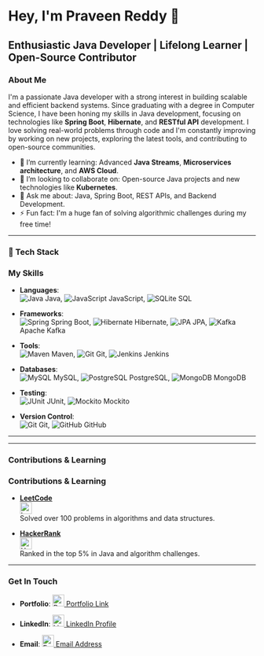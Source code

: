 # Hey, I'm **Praveen Reddy** 👋

## **Enthusiastic Java Developer** | **Lifelong Learner** | **Open-Source Contributor**

### About Me
I'm a passionate Java developer with a strong interest in building scalable and 
efficient backend systems. Since graduating with a degree in Computer Science, 
I have been honing my skills in Java development, focusing on technologies like 
**Spring Boot**, **Hibernate**, and **RESTful API** development. I love solving real-world problems through code and I'm
constantly improving by working on new projects, exploring the latest tools, and 
contributing to open-source communities.

- 🌱 I’m currently learning: Advanced **Java Streams**, **Microservices architecture**, and **AWS Cloud**.
- 👯 I’m looking to collaborate on: Open-source Java projects and new technologies like **Kubernetes**.
- 💬 Ask me about: Java, Spring Boot, REST APIs, and Backend Development.
- ⚡ Fun fact: I'm a huge fan of solving algorithmic challenges during my free time!

---

### 🧰 Tech Stack
### My Skills
- **Languages**:  
  ![Java](https://img.icons8.com/color/48/000000/java-coffee-cup-logo.png) Java, 
  ![JavaScript](https://img.icons8.com/color/48/000000/javascript.png) JavaScript, 
  ![SQLite](https://img.icons8.com/color/48/000000/sql.png) SQL
  
- **Frameworks**:  
  ![Spring](https://img.icons8.com/color/48/000000/spring-logo.png) Spring Boot, 
  ![Hibernate](https://img.icons8.com/color/48/000000/hibernate.png) Hibernate, 
  ![JPA](https://img.icons8.com/color/48/000000/jpa.png) JPA, 
  ![Kafka](https://img.icons8.com/color/48/000000/apache-kafka.png) Apache Kafka
  
- **Tools**:  
  ![Maven](https://img.icons8.com/color/48/000000/apache-maven.png) Maven, 
  ![Git](https://img.icons8.com/color/48/000000/git.png) Git, 
  ![Jenkins](https://img.icons8.com/color/48/000000/jenkins.png) Jenkins
  
- **Databases**:  
  ![MySQL](https://img.icons8.com/color/48/000000/mysql-logo.png) MySQL, 
  ![PostgreSQL](https://img.icons8.com/color/48/000000/postgreesql.png) PostgreSQL, 
  ![MongoDB](https://img.icons8.com/color/48/000000/mongodb.png) MongoDB
  
- **Testing**:  
  ![JUnit](https://img.icons8.com/color/48/000000/junit.png) JUnit, 
  ![Mockito](https://img.icons8.com/color/48/000000/mockito.png) Mockito
  
- **Version Control**:  
  ![Git](https://img.icons8.com/color/48/000000/git.png) Git, 
  ![GitHub](https://img.icons8.com/color/48/000000/github.png) GitHub



---


---

### Contributions & Learning
### Contributions & Learning
- **[LeetCode](your_leetcode_profile_link)**  
  <img src="https://upload.wikimedia.org/wikipedia/commons/1/19/LeetCode_logo_black.png" alt="LeetCode" width="24" height="24">  
  Solved over 100 problems in algorithms and data structures.

- **[HackerRank](https://www.hackerrank.com/profile/guddampraveen)**  
  <img src="https://upload.wikimedia.org/wikipedia/commons/7/7f/HackerRank_logo.png" alt="HackerRank" width="24" height="24">  
  Ranked in the top 5% in Java and algorithm challenges.


---

### Get In Touch
- **Portfolio**: 
  <a href="https://leetcode.com/u/praveenreddy18/" target="_blank">
    <img src="https://img.icons8.com/color/24/000000/link.png" alt="Portfolio" width="24" height="24">
  </a> [Portfolio Link](https://leetcode.com/u/praveenreddy18/)

- **LinkedIn**: 
  <a href="https://www.linkedin.com/in/praveenreddy4/" target="_blank">
    <img src="https://img.icons8.com/color/24/000000/linkedin.png" alt="LinkedIn" width="24" height="24">
  </a> [LinkedIn Profile](https://www.linkedin.com/in/praveenreddy4/)

- **Email**: 
  <a href="mailto:guddampraveen@gmail.com">
    <img src="https://img.icons8.com/color/24/000000/gmail-new.png" alt="Email" width="24" height="24">
  </a> [Email Address](mailto:guddampraveen@gmail.com)

